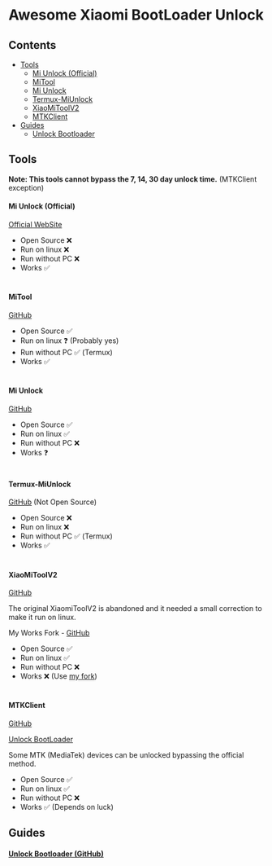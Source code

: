 
# Awesome Xiaomi BootLoader Unlock

## Contents
- [Tools](#tools)
  - [Mi Unlock (Official)](#mi-unlock-official)
  - [MiTool](#mitool)
  - [Mi Unlock](#mi-unlock)
  - [Termux-MiUnlock](#termux-miunlock)
  - [XiaoMiToolV2](#xiaomitoolv2)
  - [MTKClient](#mtkclient)
- [Guides](#guides)
    - [Unlock Bootloader](#unlock-bootloader-github)

## Tools

**Note: This tools cannot bypass the 7, 14, 30 day unlock time.** (MTKClient exception)

#### Mi Unlock (Official)

[Official WebSite](https://en.miui.com/unlock/download_en.html)

- Open Source ❌
- Run on linux ❌
- Run without РС ❌
- Works ✅

#

#### MiTool

[GitHub](https://github.com/offici5l/MiTool)

- Open Source ✅
- Run on linux ❓ (Probably yes)
- Run without РС ✅ (Termux)
- Works ✅

#

#### Mi Unlock
[GitHub](https://github.com/Canny1913/miunlock)

- Open Source ✅
- Run on linux ✅
- Run without РС ❌
- Works ❓

#

#### Termux-MiUnlock
[GitHub](https://github.com/RohitVerma882/termux-miunlock) (Not Open Source)

- Open Source ❌
- Run on linux ❌
- Run without РС ✅ (Termux)
- Works ✅

#

#### XiaoMiToolV2
[GitHub](https://github.com/francescotescari/XiaoMiToolV2)

The original XiaomiToolV2 is abandoned and it needed a small correction to make it run on linux.

My Works Fork - [GitHub](https://github.com/topminipie/XiaoMiToolV2)

- Open Source ✅
- Run on linux ✅
- Run without РС ❌
- Works ❌ (Use [my fork](https://github.com/topminipie/XiaoMiToolV2))

#

#### MTKClient
[GitHub](https://github.com/bkerler/mtkclient)

[Unlock BootLoader](https://github.com/bkerler/mtkclient#unlock-bootloader)

Some MTK (MediaTek) devices can be unlocked bypassing the official method.

- Open Source ✅
- Run on linux ✅
- Run without РС ❌
- Works ✅ (Depends on luck)

## Guides

#### [Unlock Bootloader (GitHub)](https://github.com/topminipie/XiaoMiToolV2/wiki/Unlock-BootLoader)
